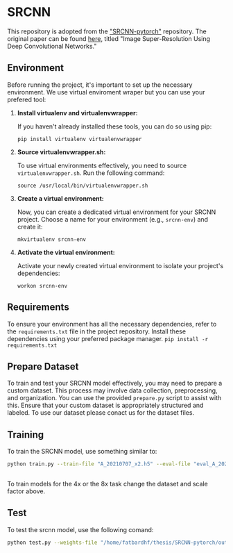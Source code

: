 # SRCNN

This repository is adopted from the ["SRCNN-pytorch"](https://github.com/yjn870/SRCNN-pytorch) repository. The original paper can be found [here](https://arxiv.org/abs/1501.00092), titled "Image Super-Resolution Using Deep Convolutional Networks."

## Environment
Before running the project, it's important to set up the necessary environment. We use virtual enviroment wraper but you can use your prefered tool:

1. **Install virtualenv and virtualenvwrapper:**


   If you haven't already installed these tools, you can do so using pip:
     ```
     pip install virtualenv virtualenvwrapper
     ```

2. **Source virtualenvwrapper.sh:**


   To use virtual environments effectively, you need to source `virtualenvwrapper.sh`. Run the following command:
     ```
     source /usr/local/bin/virtualenvwrapper.sh
     ```

3. **Create a virtual environment:**


    Now, you can create a dedicated virtual environment for your SRCNN project. Choose a name for your environment (e.g., `srcnn-env`) and create it:
     ```
     mkvirtualenv srcnn-env
     ```

4. **Activate the virtual environment:**


    Activate your newly created virtual environment to isolate your project's dependencies:
     ```
     workon srcnn-env
     ```

## Requirements

To ensure your environment has all the necessary dependencies, refer to the `requirements.txt` file in the project repository. Install these dependencies using your preferred package manager.
     ```
     pip install -r requirements.txt
     ```


## Prepare Dataset

To train and test your SRCNN model effectively, you may need to prepare a custom dataset. This process may involve data collection, preprocessing, and organization. You can use the provided `prepare.py` script to assist with this. Ensure that your custom dataset is appropriately structured and labeled. To use our dataset please conact us for the dataset files.

## Training

To train the SRCNN model, use something similar to:

```bash
python train.py --train-file "A_20210707_x2.h5" --eval-file "eval_A_20210707_x2.h5" --outputs-dir "outputs" --scale 2 --lr 1e-4 --batch-size 256 --num-epochs 400 --num-workers 4 --seed 123 > train_2x_output.txt
           
```

To train models for the 4x or the 8x task change the dataset and scale factor above.

## Test
To test the srcnn model, use the following comand:
```bash
python test.py --weights-file "/home/fatbardhf/thesis/SRCNN-pytorch/outputs/x2/best.pth" --image-dir "/home/fatbardhf/segmentation_evaluation_data_folder/6m_baseline/results_srcnn_6m/upscaled_bicubicaly/finetuned_weights/2x/images/" --scale 2
```


